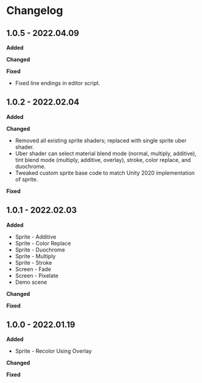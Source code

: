 # Changelog

## 1.0.5 - 2022.04.09

**Added**

**Changed**

**Fixed**

* Fixed line endings in editor script.

## 1.0.2 - 2022.02.04

**Added**

**Changed**

* Removed all existing sprite shaders; replaced with single sprite uber shader.
* Uber shader can select material blend mode (normal, multiply, additive), tint blend mode (multiply, additive, overlay), stroke, color replace, and duochrome.
* Tweaked custom sprite base code to match Unity 2020 implementation of sprite.

**Fixed**

## 1.0.1 - 2022.02.03

**Added**

* Sprite - Additive
* Sprite - Color Replace
* Sprite - Duochrome
* Sprite - Multiply
* Sprite - Stroke
* Screen - Fade
* Screen - Pixelate
* Demo scene

**Changed**

**Fixed**

## 1.0.0 - 2022.01.19

**Added**

* Sprite - Recolor Using Overlay

**Changed**

**Fixed**
